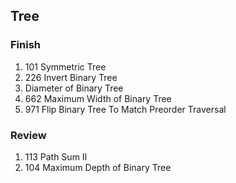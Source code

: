 ## Tree 
### Finish 
1. 101 Symmetric Tree
2. 226 Invert Binary Tree
3. Diameter of Binary Tree
4. 662 Maximum Width of Binary Tree
5. 971 Flip Binary Tree To Match Preorder Traversal
### Review
1. 113 Path Sum II
2. 104 Maximum Depth of Binary Tree